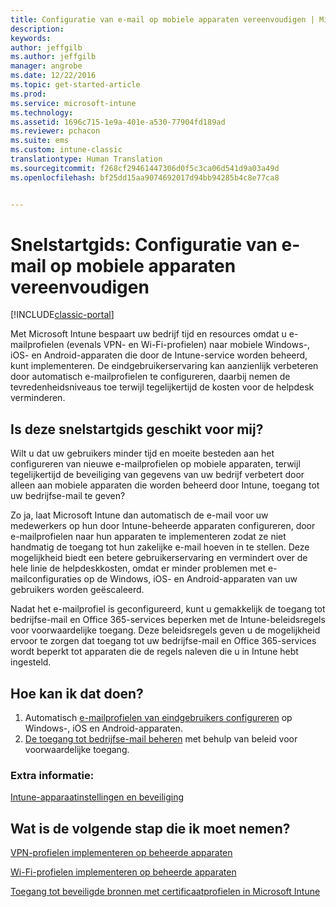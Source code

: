 ```yaml
---
title: Configuratie van e-mail op mobiele apparaten vereenvoudigen | Microsoft Docs
description: 
keywords: 
author: jeffgilb
ms.author: jeffgilb
manager: angrobe
ms.date: 12/22/2016
ms.topic: get-started-article
ms.prod: 
ms.service: microsoft-intune
ms.technology: 
ms.assetid: 1696c715-1e9a-401e-a530-77904fd189ad
ms.reviewer: pchacon
ms.suite: ems
ms.custom: intune-classic
translationtype: Human Translation
ms.sourcegitcommit: f268cf29461447306d0f5c3ca06d541d9a03a49d
ms.openlocfilehash: bf25dd15aa9074692017d94bb94285b4c8e77ca8


---
```


# <a name="quick-start-guide-simplify-email-configuration-on-mobile-devices"></a>Snelstartgids: Configuratie van e-mail op mobiele apparaten vereenvoudigen

[!INCLUDE[classic-portal](../includes/classic-portal.md)]

Met Microsoft Intune bespaart uw bedrijf tijd en resources omdat u e-mailprofielen (evenals VPN- en Wi-Fi-profielen) naar mobiele Windows-, iOS- en Android-apparaten die door de Intune-service worden beheerd, kunt implementeren. De eindgebruikerservaring kan aanzienlijk verbeteren door automatisch e-mailprofielen te configureren, daarbij nemen de tevredenheidsniveaus toe terwijl tegelijkertijd de kosten voor de helpdesk verminderen.

## <a name="is-this-quick-start-guide-right-for-me"></a>Is deze snelstartgids geschikt voor mij?
Wilt u dat uw gebruikers minder tijd en moeite besteden aan het configureren van nieuwe e-mailprofielen op mobiele apparaten, terwijl tegelijkertijd de beveiliging van gegevens van uw bedrijf verbetert door alleen aan mobiele apparaten die worden beheerd door Intune, toegang tot uw bedrijfse-mail te geven?

Zo ja, laat Microsoft Intune dan automatisch de e-mail voor uw medewerkers op hun door Intune-beheerde apparaten configureren, door e-mailprofielen naar hun apparaten te implementeren zodat ze niet handmatig de toegang tot hun zakelijke e-mail hoeven in te stellen. Deze mogelijkheid biedt een betere gebruikerservaring en vermindert over de hele linie de helpdeskkosten, omdat er minder problemen met e-mailconfiguraties op de Windows, iOS- en Android-apparaten van uw gebruikers worden geëscaleerd.

Nadat het e-mailprofiel is geconfigureerd, kunt u gemakkelijk de toegang tot bedrijfse-mail en Office 365-services beperken met de Intune-beleidsregels voor voorwaardelijke toegang. Deze beleidsregels geven u de mogelijkheid ervoor te zorgen dat toegang tot uw bedrijfse-mail en Office 365-services wordt beperkt tot apparaten die de regels naleven die u in Intune hebt ingesteld.

## <a name="how-do-i-do-it"></a>Hoe kan ik dat doen?
1.    Automatisch [ e-mailprofielen van eindgebruikers configureren](/intune/deploy-use/configure-access-to-corporate-email-using-email-profiles-with-microsoft-intune) op Windows-, iOS en Android-apparaten.
2.    [De toegang tot bedrijfse-mail beheren](/intune/deploy-use/restrict-access-to-email-and-o365-services-with-microsoft-intune) met behulp van beleid voor voorwaardelijke toegang.


### <a name="additional-information"></a>Extra informatie:
[Intune-apparaatinstellingen en beveiliging](/intune/deploy-use/manage-settings-and-features-on-your-devices-with-microsoft-intune-policies)

## <a name="what-should-i-do-next"></a>Wat is de volgende stap die ik moet nemen?
[VPN-profielen implementeren op beheerde apparaten](/intune/deploy-use/vpn-connections-in-microsoft-intune)

[Wi-Fi-profielen implementeren op beheerde apparaten](/intune/deploy-use/wi-fi-connections-in-microsoft-intune)

[Toegang tot beveiligde bronnen met certificaatprofielen in Microsoft Intune](/intune/deploy-use/secure-resource-access-with-certificate-profiles)



<!--HONumber=Dec16_HO3-->


